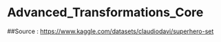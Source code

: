 # Advanced_Transformations_Core
 
##Source : https://www.kaggle.com/datasets/claudiodavi/superhero-set
